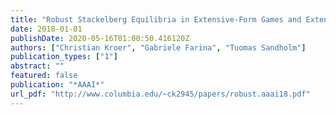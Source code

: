 ```yaml
---
title: "Robust Stackelberg Equilibria in Extensive-Form Games and Extension to Limited Lookahead"
date: 2018-01-01
publishDate: 2020-05-16T01:00:50.416120Z
authors: ["Christian Kroer", "Gabriele Farina", "Tuomas Sandholm"]
publication_types: ["1"]
abstract: ""
featured: false
publication: "*AAAI*"
url_pdf: "http://www.columbia.edu/~ck2945/papers/robust.aaai18.pdf"
---
```


